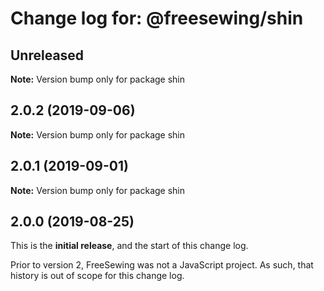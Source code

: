 # Change log for: @freesewing/shin


## Unreleased

**Note:** Version bump only for package shin


## 2.0.2 (2019-09-06)

**Note:** Version bump only for package shin


## 2.0.1 (2019-09-01)

**Note:** Version bump only for package shin




## 2.0.0 (2019-08-25)

This is the **initial release**, and the start of this change log.

Prior to version 2, FreeSewing was not a JavaScript project.
As such, that history is out of scope for this change log.
